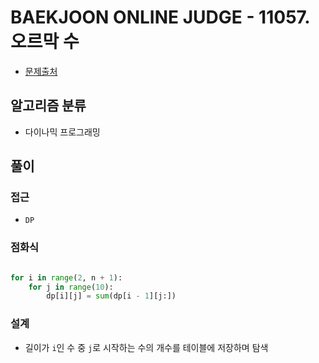 # BAEKJOON ONLINE JUDGE - 11057. 오르막 수

- [문제출처](https://www.acmicpc.net/problem/11057 '11057. 오르막 수')

## 알고리즘 분류

- 다이나믹 프로그래밍

## 풀이

### 접근

- `DP`

### 점화식

```python

for i in range(2, n + 1):
    for j in range(10):
        dp[i][j] = sum(dp[i - 1][j:])

```

### 설계

- 길이가 `i`인 수 중 `j`로 시작하는 수의 개수를 테이블에 저장하며 탐색
